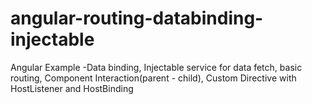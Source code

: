 # angular-routing-databinding-injectable
Angular Example -Data binding, Injectable service for data fetch, basic routing, Component Interaction(parent - child), Custom Directive with HostListener and HostBinding
